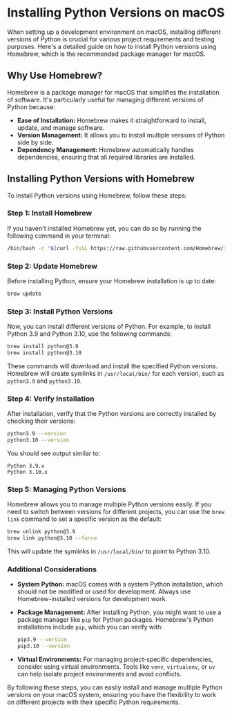 # Installing Python Versions on macOS

When setting up a development environment on macOS, installing different versions of Python is crucial for various project requirements and testing purposes. Here's a detailed guide on how to install Python versions using Homebrew, which is the recommended package manager for macOS.

## Why Use Homebrew?

Homebrew is a package manager for macOS that simplifies the installation of software. It's particularly useful for managing different versions of Python because:

- **Ease of Installation:** Homebrew makes it straightforward to install, update, and manage software.
- **Version Management:** It allows you to install multiple versions of Python side by side.
- **Dependency Management:** Homebrew automatically handles dependencies, ensuring that all required libraries are installed.

## Installing Python Versions with Homebrew

To install Python versions using Homebrew, follow these steps:

### Step 1: Install Homebrew

If you haven't installed Homebrew yet, you can do so by running the following command in your terminal:

```bash
/bin/bash -c "$(curl -fsSL https://raw.githubusercontent.com/Homebrew/install/HEAD/install.sh)"
```

### Step 2: Update Homebrew

Before installing Python, ensure your Homebrew installation is up to date:

```bash
brew update
```

### Step 3: Install Python Versions

Now, you can install different versions of Python. For example, to install Python 3.9 and Python 3.10, use the following commands:

```bash
brew install python@3.9
brew install python@3.10
```

These commands will download and install the specified Python versions. Homebrew will create symlinks in `/usr/local/bin/` for each version, such as `python3.9` and `python3.10`.

### Step 4: Verify Installation

After installation, verify that the Python versions are correctly installed by checking their versions:

```bash
python3.9 --version
python3.10 --version
```

You should see output similar to:

```
Python 3.9.x
Python 3.10.x
```

### Step 5: Managing Python Versions

Homebrew allows you to manage multiple Python versions easily. If you need to switch between versions for different projects, you can use the `brew link` command to set a specific version as the default:

```bash
brew unlink python@3.9
brew link python@3.10 --force
```

This will update the symlinks in `/usr/local/bin/` to point to Python 3.10.

### Additional Considerations

- **System Python:** macOS comes with a system Python installation, which should not be modified or used for development. Always use Homebrew-installed versions for development work.
- **Package Management:** After installing Python, you might want to use a package manager like `pip` for Python packages. Homebrew's Python installations include `pip`, which you can verify with:

  ```bash
  pip3.9 --version
  pip3.10 --version
  ```

- **Virtual Environments:** For managing project-specific dependencies, consider using virtual environments. Tools like `venv`, `virtualenv`, or `uv` can help isolate project environments and avoid conflicts.

By following these steps, you can easily install and manage multiple Python versions on your macOS system, ensuring you have the flexibility to work on different projects with their specific Python requirements.

